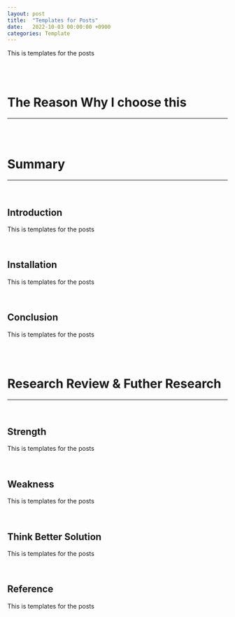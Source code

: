 ```yaml
---
layout: post
title:  "Templates for Posts"
date:   2022-10-03 00:00:00 +0900
categories: Template
---
```


This is templates for the posts

<br>
<br>

# The Reason Why I choose this
---

<br>
<br>

# Summary
---

<br>

## Introduction
This is templates for the posts

<br>

## Installation
This is templates for the posts

<br>


## Conclusion
This is templates for the posts


<br>
<br>

# Research Review & Futher Research
---

<br>

## Strength
This is templates for the posts

<br>

## Weakness
This is templates for the posts

<br>

## Think Better Solution
This is templates for the posts

<br>

## Reference
This is templates for the posts